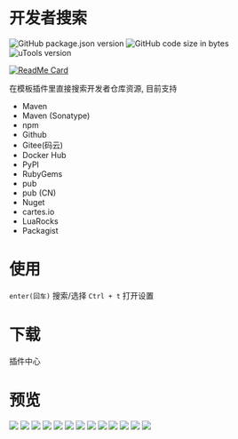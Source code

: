 # 开发者搜索
![GitHub package.json version](https://img.shields.io/github/package-json/v/LanyuanXiaoyao-Studio/utools-developer-search?label=%E4%BB%A3%E7%A0%81%E7%89%88%E6%9C%AC)
![GitHub code size in bytes](https://img.shields.io/github/languages/code-size/LanyuanXiaoyao-Studio/utools-developer-search?label=%E4%BB%A3%E7%A0%81%E4%BD%93%E7%A7%AF)
![uTools version](https://img.shields.io/badge/uTools%20%E7%89%88%E6%9C%AC-%3E%3D1.3.2-green)

[![ReadMe Card](https://github-readme-stats.vercel.app/api/pin/?username=LanyuanXiaoyao-Studio&repo=utools-developer-search&theme=dracula&locale=cn&hide_border=false)](https://github.com/LanyuanXiaoyao-Studio/utools-developer-search)

在模板插件里直接搜索开发者仓库资源, 目前支持
- Maven
- Maven (Sonatype)
- npm
- Github
- Gitee(码云)
- Docker Hub
- PyPI
- RubyGems
- pub
- pub (CN)
- Nuget
- cartes.io
- LuaRocks
- Packagist

# 使用
`enter(回车)` 搜索/选择
`Ctrl + t` 打开设置

# 下载
插件中心

# 预览
![](https://s1.ax1x.com/2020/10/01/0MSlj0.png)
![](https://s1.ax1x.com/2020/10/01/0MSQcq.png)
![](https://s1.ax1x.com/2020/10/01/0MSM3n.png)
![](https://s1.ax1x.com/2020/10/01/0MS3uV.png)
![](https://s1.ax1x.com/2020/10/01/0MSK9s.png)
![](https://s1.ax1x.com/2020/10/01/0MS8BT.png)
![](https://s1.ax1x.com/2020/10/01/0MSGHU.png)
![](https://s1.ax1x.com/2020/10/01/0MStN4.png)
![](https://s1.ax1x.com/2020/10/01/0MSYEF.png)
![](https://s1.ax1x.com/2020/10/01/0MSN4J.png)
![](https://s1.ax1x.com/2020/10/01/0MSaC9.png)
![](https://s1.ax1x.com/2020/10/01/0MSd3R.png)
![](https://s1.ax1x.com/2020/10/28/B1r8xO.png)
